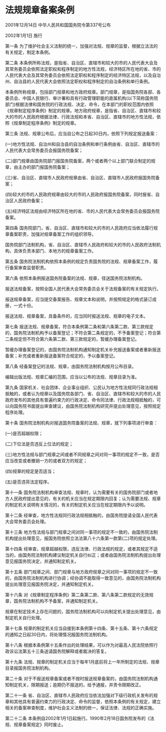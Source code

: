 # 法规规章备案条例

2001年12月14日 中华人民共和国国务院令第337号公布

2002年1月1日 施行

第一条 为了维护社会主义法制的统一，加强对法规、规章的监督，根据立法法的有关规定，制定本条例。

第二条 本条例所称法规，是指省、自治区、直辖市和较大的市的人民代表大会及其常务委员会依照法定职权和程序制定的地方性法规，经济特区所在地的省、市的人民代表大会及其常务委员会依照法定职权和程序制定的经济特区法规，以及自治州、自治县的人民代表大会依照法定职权和程序制定的自治条例和单行条例。

本条例所称规章，包括部门规章和地方政府规章。部门规章，是指国务院各部、各委员会、中国人民银行、审计署和具有行政管理职能的直属机构(以下简称国务院部门)根据法律和国务院的行政法规、决定、命令，在本部门的职权范围内依照《规章制定程序条例》制定的规章。地方政府规章，是指省、自治区、直辖市和较大的市的人民政府根据法律、行政法规和本省、自治区、直辖市的地方性法规，依照《规章制定程序条例》制定的规章。

第三条 法规、规章公布后，应当自公布之日起30日内，依照下列规定报送备案：

(一)地方性法规、自治州和自治县的自治条例和单行条例由省、自治区、直辖市的人民代表大会常务委员会报国务院备案；

(二)部门规章由国务院部门报国务院备案，两个或者两个以上部门联合制定的规章，由主办的部门报国务院备案；

(三)省、自治区、直辖市人民政府规章由省、自治区、直辖市人民政府报国务院备案；

(四)较大的市的人民政府规章由较大的市的人民政府报国务院备案，同时报省、自治区人民政府备案；

(五)经济特区法规由经济特区所在地的省、市的人民代表大会常务委员会报国务院备案。

第四条 国务院部门，省、自治区、直辖市和较大的市的人民政府应当依法履行规章备案职责，加强对规章备案工作的组织领导。

国务院部门法制机构，省、自治区、直辖市人民政府和较大的市的人民政府法制机构，具体负责本部门、本地方的规章备案工作。

第五条 国务院法制机构依照本条例的规定负责国务院的法规、规章备案工作，履行备案审查监督职责。

第六条 依照本条例报送国务院备案的法规、规章，径送国务院法制机构。

报送法规备案，按照全国人民代表大会常务委员会关于法规备案的有关规定执行。

报送规章备案，应当提交备案报告、规章文本和说明，并按照规定的格式装订成册，一式十份。

报送法规、规章备案，具备条件的，应当同时报送法规、规章的电子文本。

第七条 报送法规、规章备案，符合本条例第二条和第六条第二款、第三款规定的，国务院法制机构予以备案登记；不符合第二条规定的，不予备案登记；符合第二条规定但不符合第六条第二款、第三款规定的，暂缓办理备案登记。

暂缓办理备案登记的，由国务院法制机构通知制定机关补充报送备案或者重新报送备案；补充或者重新报送备案符合规定的，予以备案登记。

第八条 经备案登记的法规、规章，由国务院法制机构按月公布目录。

编辑出版法规、规章汇编的范围，应当以公布的法规、规章目录为准。

第九条 国家机关、社会团体、企业事业组织、公民认为地方性法规同行政法规相抵触的，或者认为规章以及国务院各部门、省、自治区、直辖市和较大的市的人民政府发布的其他具有普遍约束力的行政决定、命令同法律、行政法规相抵触的，可以向国务院书面提出审查建议，由国务院法制机构研究并提出处理意见，按照规定程序处理。

第十条 国务院法制机构对报送国务院备案的法规、规章，就下列事项进行审查：

(一)是否超越权限；

(二)下位法是否违反上位法的规定；

(三)地方性法规与部门规章之间或者不同规章之间对同一事项的规定不一致，是否应当改变或者撤销一方的或者双方的规定；

(四)规章的规定是否适当；

(五)是否违背法定程序。

第十一条 国务院法制机构审查法规、规章时，认为需要有关的国务院部门或者地方人民政府提出意见的，有关的机关应当在规定期限内回复；认为需要法规、规章的制定机关说明有关情况的，有关的制定机关应当在规定期限内予以说明。

第十二条 经审查，地方性法规同行政法规相抵触的，由国务院提请全国人民代表大会常务委员会处理。

第十三条 地方性法规与部门规章之间对同一事项的规定不一致的，由国务院法制机构提出处理意见，报国务院依照立法法第八十六条第一款第(二)项的规定处理。

第十四条 经审查，规章超越权限，违反法律、行政法规的规定，或者其规定不适当的，由国务院法制机构建议制定机关自行纠正；或者由国务院法制机构提出处理意见报国务院决定，并通知制定机关。

第十五条 部门规章之间、部门规章与地方政府规章之间对同一事项的规定不一致的，由国务院法制机构进行协调；经协调不能取得一致意见的，由国务院法制机构提出处理意见报国务院决定，并通知制定机关。

第十六条 对《规章制定程序条例》第二条第二款、第八条第二款规定的无效规章，国务院法制机构不予备案，并通知制定机关。

规章在制定技术上存在问题的，国务院法制机构可以向制定机关提出处理意见，由制定机关自行处理。

第十七条 规章的制定机关应当自接到本条例第十四条、第十五条、第十六条规定的通知之日起30日内，将处理情况报国务院法制机构。

第十八条 根据本条例第十五条作出的处理结果，可以作为对最高人民法院依照行政诉讼法第五十三条送请国务院解释或者裁决的答复。

第十九条 法规、规章的制定机关应当于每年1月底前将上一年所制定的法规、规章目录报国务院法制机构。

第二十条 对于不报送规章备案或者不按时报送规章备案的，由国务院法制机构通知制定机关，限期报送；逾期仍不报送的，给予通报，并责令限期改正。

第二十一条 省、自治区、直辖市人民政府应当依法加强对下级行政机关发布的规章和其他具有普遍约束力的行政决定、命令的监督，依照本条例的有关规定，建立相关的备案审查制度，维护社会主义法制的统一，保证法律、法规的正确实施。

第二十二条 本条例自2002年1月1日起施行。1990年2月18日国务院发布的《法规、规章备案规定》同时废止。
